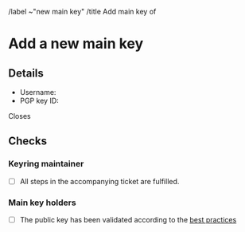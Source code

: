 <!--
This template is used when a new main PGP public key needs to be added to the
distribution's keyring.
It is used by users with a valid packager key after all steps in an
accompanying issue (opened with the template "New Main Key") have been
fulfilled.
-->
/label ~"new main key"
/title Add main key of <!-- MODIFY: Add the main key holder's username -->
<!--
Please do not remove the above quick actions, which automatically label the
issue and assign relevant users.
-->

# Add a new main key

## Details

- Username: <!-- MODIFY: Add the @-prefixed username -->
- PGP key ID: <!-- MODIFY: Add the "long format" key ID of the PGP public key here -->

Closes <!-- MODIFY: Add #-prefixed issue number, that will be closed by merging this merge request -->

## Checks

### Keyring maintainer

- [ ] All steps in the accompanying ticket are fulfilled.

### Main key holders

- [ ] The public key has been validated according to the [best
  practices](https://gitlab.archlinux.org/archlinux/archlinux-keyring/-/wikis/best-practices#validating-a-key-pair)
